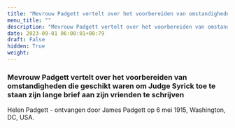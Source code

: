 ```yaml
---
title: "Mevrouw Padgett vertelt over het voorbereiden van omstandigheden die geschikt waren om Judge Syrick toe te staan zijn lange brief aan zijn vrienden te schrijven"
menu_title: ""
description: "Mevrouw Padgett vertelt over het voorbereiden van omstandigheden die geschikt waren om Judge Syrick toe te staan zijn lange brief aan zijn vrienden te schrijven"
date: 2023-09-01 06:00:01+00:79
draft: False
hidden: True
weight:
---
```

### Mevrouw Padgett vertelt over het voorbereiden van omstandigheden die geschikt waren om Judge Syrick toe te staan zijn lange brief aan zijn vrienden te schrijven

Helen Padgett - ontvangen door James Padgett op 6 mei 1915, Washington, DC, USA.
